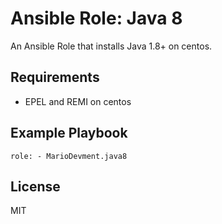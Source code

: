 # Ansible Role: Java 8

An Ansible Role that installs Java 1.8+ on centos.

## Requirements

- EPEL and REMI on centos

## Example Playbook

    role: - MarioDevment.java8

## License

MIT